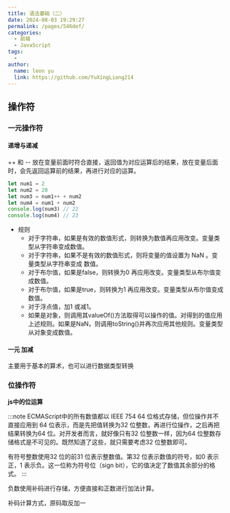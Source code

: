 ```yaml
---
title: 语法基础（二）
date: 2024-08-03 19:29:27
permalink: /pages/546def/
categories:
  - 前端
  - JavaScript
tags:
  - 
author: 
  name: leon yu
  link: https://github.com/YuXingLiang214
---
```


## 操作符

### 一元操作符

#### 递增与递减

++ 和 -- 放在变量前面时符合直接，返回值为对应运算后的结果，放在变量后面时，会先返回运算前的结果，再进行对应的运算。

```js
let num1 = 2
let num2 = 20
let num3 = num1++ + num2
let num4 = num1 + num2
console.log(num3) // 22
console.log(num4) // 23
```

- 规则
  - 对于字符串，如果是有效的数值形式，则转换为数值再应用改变。变量类型从字符串变成数值。 
  - 对于字符串，如果不是有效的数值形式，则将变量的值设置为 NaN  。变量类型从字符串变成
数值。 
  - 对于布尔值，如果是false，则转换为0 再应用改变。变量类型从布尔值变成数值。 
  - 对于布尔值，如果是true，则转换为1 再应用改变。变量类型从布尔值变成数值。 
  - 对于浮点值，加1 或减1。 
  - 如果是对象，则调用其valueOf()方法取得可以操作的值。对得到的值应用上述规则。如果是NaN，则调用toString()并再次应用其他规则。变量类型从对象变成数值。

#### 一元 加减

主要用于基本的算术，也可以进行数据类型转换

### 位操作符

**js中的位运算**

:::note
ECMAScript中的所有数值都以 IEEE  754  64 位格式存储，但位操作并不直接应用到 64 位表示，而是先把值转换为32 位整数，再进行位操作，之后再把结果转换为64 位。对开发者而言，就好像只有32 位整数一样，因为64 位整数存储格式是不可见的。既然知道了这些，就只需要考虑32 位整数即可。

有符号整数使用32 位的前31 位表示整数值。第32 位表示数值的符号，如0 表示正，1 表示负。这一位称为符号位（sign bit），它的值决定了数值其余部分的格式。
:::

负数使用补码进行存储，方便直接和正数进行加法计算。

补码计算方式，原码取反加一
